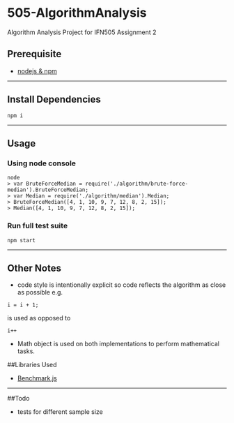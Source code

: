 # 505-AlgorithmAnalysis
Algorithm Analysis Project for IFN505 Assignment 2

## Prerequisite
- [nodejs & npm](https://nodejs.org)

---
## Install Dependencies
``` 
npm i 
```
---

## Usage

### Using node console
```
node
> var BruteForceMedian = require('./algorithm/brute-force-median').BruteForceMedian;
> var Median = require('./algorithm/median').Median;
> BruteForceMedian([4, 1, 10, 9, 7, 12, 8, 2, 15]);
> Median([4, 1, 10, 9, 7, 12, 8, 2, 15]);
```

### Run full test suite
```
npm start
```

---
## Other Notes
- code style is intentionally explicit so code reflects the algorithm as close as possible
e.g.
```
i = i + 1;
```
is used as opposed to
```
i++
```
- Math object is used on both implementations to perform mathematical tasks.

##Libraries Used
- [Benchmark.js](https://benchmarkjs.com/)

---
##Todo
- tests for different sample size
